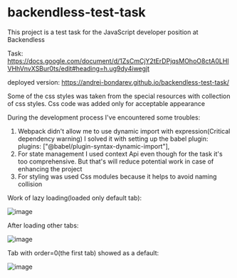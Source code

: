 # backendless-test-task
This project is a test task for the JavaScript developer position at Backendless

Task: https://docs.google.com/document/d/1ZsCmCjY2tErDPjqsMOhoO8ctA0LHIVHhVnvXSBur0ts/edit#heading=h.ug9dy4iwegjt

deployed version: https://andrei-bondarev.github.io/backendless-test-task/

Some of the css styles was taken from the special resources with collection of css styles. Css code was added only for acceptable appearance

During the development process I've encountered some troubles:
1) Webpack didn't allow me to use dynamic import with expression(Critical dependency warning)
   I solved it with setting up the babel plugin: 
plugins: ["@babel/plugin-syntax-dynamic-import"],
2) For state management I used context Api even though for the task it's too comprehensive. But that's will reduce potential work in case of enhancing the project
3) For styling was used Css modules because it helps to avoid naming collision

Work of lazy loading(loaded only default tab):



![image](https://github.com/Andrei-Bondarev/backendless-test-task/assets/82459651/8cbda3e0-e7a1-479c-94d5-87749c04abec)

After loading other tabs:



![image](https://github.com/Andrei-Bondarev/backendless-test-task/assets/82459651/62dc944d-8361-4936-9f98-851f6f641bb7)


Tab with order=0(the first tab) showed as a default:


![image](https://github.com/Andrei-Bondarev/backendless-test-task/assets/82459651/3c40890d-2369-430a-af93-4fab4f39a8ee)

